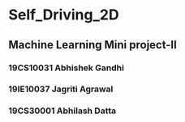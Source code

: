 # Self_Driving_2D
## Machine Learning Mini project-II

### 19CS10031   Abhishek Gandhi

### 19IE10037    Jagriti Agrawal

### 19CS30001   Abhilash Datta